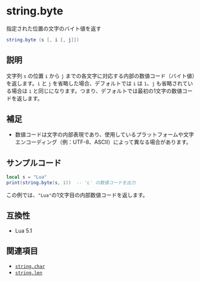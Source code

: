# string.byte

指定された位置の文字のバイト値を返す

```lua
string.byte (s [, i [, j]])
```

## 説明

文字列 `s` の位置 `i` から `j` までの各文字に対応する内部の数値コード（バイト値）を返します。`i` と `j` を省略した場合、デフォルトでは `i` は `1`、`j` も省略されている場合は `i` と同じになります。つまり、デフォルトでは最初の1文字の数値コードを返します。

## 補足

- 数値コードは文字の内部表現であり、使用しているプラットフォームや文字エンコーディング（例：UTF-8、ASCII）によって異なる場合があります。

## サンプルコード

```lua
local s = "Lua"
print(string.byte(s, 1))  -- 'L' の数値コードを出力
```

この例では、`"Lua"`の1文字目の内部数値コードを返します。

## 互換性

- Lua 5.1

## 関連項目

- [`string.char`](char.md)
- [`string.len`](len.md)